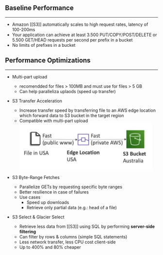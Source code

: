 ## Baseline Performance
---
- Amazon [[S3]] automatically scales to high request rates, latency of 100-200ms
- Your application can achieve at least 3.500 PUT/COPY/POST/DELETE or 5.500 GET/HEAD requests per second per prefix in a bucket
- No limits of prefixes in a bucket

## Performance Optimizations
---
- Multi-part upload
	- recomendded for files > 100MB and must use for files > 5 GB
	- Can help paralleliza uplaods (speed up transfer)
- S3 Transfer Acceleration
	- Increase transfer speed by transferring file to an AWS edge location which forward data to S3 bucket in the target region
	- Compatible with multi-part upload
![s3_transfer_acc_example.png](./Images/s3_transfer_acc_example.png)

- S3 Byte-Range Fetches
	- Parallelize GETs by requesting specific byte ranges
	- Better resilience in case of failures
	- Use cases
		- Speed up downloads
		- Retrieve only partial data (e.g.: head of a file)

-  S3 Select & Glacier Select
	- Retrieve less data from [[S3]] using SQL by performing __server-side filtering__
	- Can filter by rows & columns (simple SQL statements)
	- Less network transfer, less CPU cost client-side
	- Up to 400% and 80% cheaper